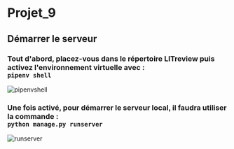 # Projet_9

## Démarrer le serveur

### Tout d'abord, placez-vous dans le répertoire LITreview puis activez l'environnement virtuelle avec :<br> ```pipenv shell```
![pipenvshell](https://puu.sh/IAuoL/17e98ac841.png)<br>
### Une fois activé, pour démarrer le serveur local, il faudra utiliser la commande :<br>```python manage.py runserver```
![runserver](https://puu.sh/IAupe/baf21954ad.png)
